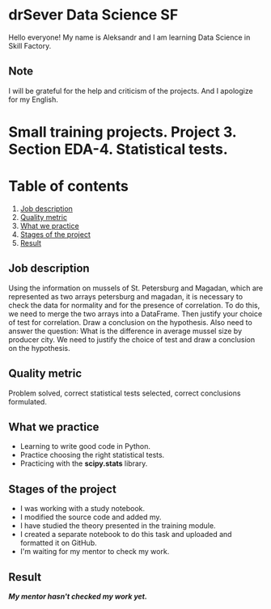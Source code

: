 # drSever Data Science SF
Hello everyone! My name is Aleksandr and I am learning Data Science in Skill Factory.
## Note
I will be grateful for the help and criticism of the projects. And I apologize for my English.

# Small training projects. Project 3. Section EDA-4. Statistical tests.
# Table of contents
1. [Job description](https://github.com/drSever/drSever_data_science/tree/main/Small_training_projects/project_3#Job-description)
2. [Quality metric](https://github.com/drSever/drSever_data_science/tree/main/Small_training_projects/project_3#Quality-metric)
3. [What we practice](https://github.com/drSever/drSever_data_science/tree/main/Small_training_projects/project_3#What-we-practice)
4. [Stages of the project](https://github.com/drSever/drSever_data_science/tree/main/Small_training_projects/project_3#Stages-of-the-project)
5. [Result](https://github.com/drSever/drSever_data_science/tree/main/Small_training_projects/project_3#Result)

## Job description

Using the information on mussels of St. Petersburg and Magadan, which are represented as two arrays petersburg and magadan, it is necessary to check the data for normality and for the presence of correlation. To do this, we need to merge the two arrays into a DataFrame. Then justify your choice of test for correlation. Draw a conclusion on the hypothesis.
Also need to answer the question: What is the difference in average mussel size by producer city. We need to justify the choice of test and draw a conclusion on the hypothesis.

## Quality metric

Problem solved, correct statistical tests selected, correct conclusions formulated.

## What we practice

- Learning to write good code in Python.
- Practice choosing the right statistical tests.
- Practicing with the **scipy.stats** library.

## Stages of the project

- I was working with a study notebook.
- I modified the source code and added my.
- I have studied the theory presented in the training module.
- I created a separate notebook to do this task and uploaded and formatted it on GitHub.
- I'm waiting for my mentor to check my work.

## Result

***My mentor hasn't checked my work yet.***

